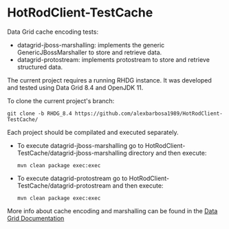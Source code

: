 # HotRodClient-TestCache
Data Grid cache encoding tests:

- datagrid-jboss-marshalling: implements the generic GenericJBossMarshaller to store and retrieve data.
- datagrid-protostream: implements protostream to store and retrieve structured data. 

The current project requires a running RHDG instance. It was developed and tested using Data Grid 8.4 and OpenJDK 11.

To clone the current project's branch:
~~~
git clone -b RHDG_8.4 https://github.com/alexbarbosa1989/HotRodClient-TestCache/
~~~

Each project should be compilated and executed separately. 
- To execute datagrid-jboss-marshalling go to HotRodClient-TestCache/datagrid-jboss-marshalling directory and then execute:
  ~~~
  mvn clean package exec:exec
  ~~~
- To execute datagrid-protostream go to HotRodClient-TestCache/datagrid-protostream and then execute:
  ~~~
  mvn clean package exec:exec
  ~~~

More info about cache encoding and marshalling can be found in the [Data Grid Documentation](https://access.redhat.com/documentation/en-us/red_hat_data_grid/8.4/html-single/cache_encoding_and_marshalling/index#cache-encoding)
